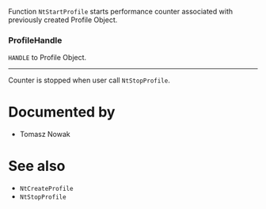 Function `NtStartProfile` starts performance counter associated with previously created Profile Object.

### ProfileHandle

`HANDLE` to Profile Object.

---

Counter is stopped when user call `NtStopProfile`.

# Documented by

* Tomasz Nowak

# See also

* `NtCreateProfile`
* `NtStopProfile`
